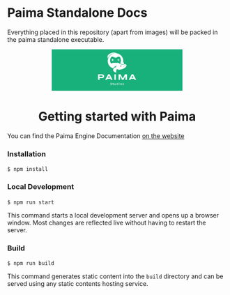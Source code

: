 # Paima Standalone Docs

Everything placed in this repository (apart from images) will be packed in the paima standalone executable.


<p align="center">
  <img width="300px" src="./static/img/paima-banner.png" alt="Paima logo">
</p>

<h1 align="center">Getting started with Paima</h1>

You can find the Paima Engine Documentation [on the website](https://docs.paimastudios.com)

### Installation

```
$ npm install
```

### Local Development

```
$ npm run start
```

This command starts a local development server and opens up a browser window. Most changes are reflected live without having to restart the server.

### Build

```
$ npm run build
```

This command generates static content into the `build` directory and can be served using any static contents hosting service.
